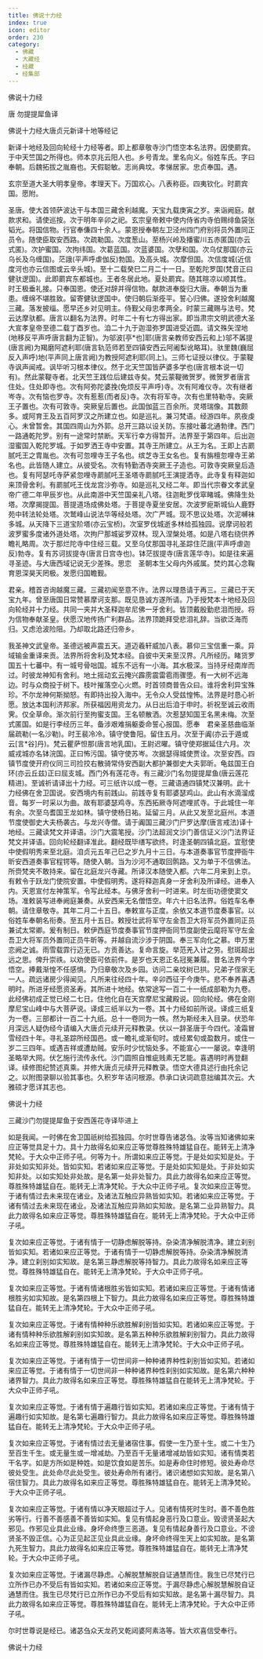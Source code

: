 ```yaml
---
title: 佛说十力经
index: true
icon: editor
order: 230
category:
  - 佛藏
  - 大藏经
  - 经藏
  - 经集部
---
```


  佛说十力经  

唐 勿提提犀鱼译  

佛说十力经大唐贞元新译十地等经记  

新译十地经及回向轮经十力经等者。即上都章敬寺沙门悟空本名法界。因使罽宾。于中天竺国之所得也。师本京兆云阳人也。乡号青龙。里名向义。俗姓车氏。字曰奉朝。后魏拓拔之胤裔也。天假聪敏。志尚典坟。孝悌居家。忠贞奉国。遇。  

玄宗至道大圣大明孝皇帝。孝理天下。万国欢心。八表称臣。四夷钦化。时罽宾国。愿附。  

圣唐。使大首领萨波达干与本国三藏舍利越魔。天宝九载庚寅之岁。来诣阙庭。献款求和。请使巡按。次于明年辛卯之祀。玄宗皇帝敕中使内侍省内寺伯赐绯鱼袋张韬光。将国信物。行官奉傔四十余人。蒙恩授奉朝左卫泾州四门府别将员外置同正员令。随使臣取安西路。次疏勒国。次度葱山。至杨兴岭及播蜜川五赤匿国(亦云式匿)。次护蜜国。次拘纬国。次葛蓝国。次蓝婆国。次孽和国。次乌仗那国(亦云乌长及乌缠国)。茫誐(平声呼虐伽反)勃国。及高头城。次摩但国。次信度城(近信度河也亦云信图或云辛头城)。至十二载癸巳二月二十一日。至乾陀罗国(梵音正曰健驮逻国)。此即罽宾东都城也。王者冬居此地。夏处罽宾。随其暄凉以顺其性。时王极垂礼接。只奉国恩。使还对辞并得信物。献款进奉旋归大唐。奉朝当为重患。缠绵不堪胜致。留寄健驮逻国中。使归朝后渐痊平。誓心归佛。遂投舍利越魔三藏。落发披缁。愿早还乡对见明主。侍觐父母忠孝两全。时蒙三藏赐与法号。梵云达摩驮都。唐言以翻名为法界。时年二十有七方得出家。即当肃宗文明武德大圣大宣孝皇帝至德二载丁酉岁也。洎二十九于迦湿弥罗国进受近圆。请文殊矢涅地(地移反平声呼唐言翻为正智)。为邬波[亭*也]耶(唐言亲教师安西云和上)邬不羼提(唐言阙)为羯磨阿遮利耶(唐言轨范师若至四镇安西云阿阇梨讹略耳)。驮里魏(巍屈反入声呼)地(平声同上唐言阙)为教授阿遮利耶(同上)。三师七证授以律仪。于蒙鞮寺讽声闻戒。讽毕听习根本律仪。然于北天竺国皆萨婆多学也(唐言根本说一切有)。然此蒙鞮寺者。北天竺王践位后建兹寺矣。梵云蒙鞮微贺罗。微贺罗者唐言住处。住处即寺也。次有阿弥陀婆挽(免烦反平声呼)寺。次有阿难仪寺。次有继者岑寺。次有恼也罗寺。次有惹惹(而者反)寺。次有将军寺。次有也里特勒寺。突厥王子置也。次有可敦寺。突厥皇后置也。此国伽蓝三百余所。灵塔瑞像。其数颇多。或阿育王及五百阿罗汉之所建立也。如是巡礼。兼习梵语。经游四年。夙夜虔心。未曾暂舍。其国四周山为外郭。总开三路以设关防。东接吐蕃北通勃律。西门一路通乾陀罗。别有一途常时禁断。天军行幸方得暂开。法界至于第四年。后出迦湿蜜国入乾陀罗城。于如罗洒王寺中安置。其寺王所建立。从王为名。王即上古罽腻吒王之胄胤也。次有可忽哩寺王子名也。缤芝寺王女名也。复有旃檀忽哩寺王弟名也。此皆随人建立。从彼受名。次有特勤洒寺突厥王子造也。可敦寺突厥皇后造也。复有阿瑟吒寺萨紧忽哩寺罽腻吒王圣塔寺罽腻吒王演提洒寺。此寺复有释迦如来顶骨舍利。有罽腻吒王伐龙宫沙弥寺。如是巡礼又经二年。即当代宗眷文孝武皇帝广德二年甲辰岁也。从此南游中天竺国亲礼八塔。往迦毗罗伐窣睹城。佛降生处塔。次摩揭提国。菩提道场成佛处塔。于菩提寺夏坐安居。次波罗痆斯城仙人鹿野苑中转法轮处塔。次鹫峰山说法华等经处塔。次广严城。现不思议处塔。次泥嚩袜多城。从天降下三道宝阶塔(亦云宝桥)。次室罗伐城逝多林给孤独园。说摩诃般若波罗蜜多度诸外道处塔。次拘尸那城娑罗双林。现入涅槃处塔。如是八塔右绕供养瞻礼略周。次于那烂陀寺中住经三载。又至乌仗那国寻礼圣踪住茫誐(平声呼虐迦反)勃寺。复有苏诃拔提寺(唐言日宫寺也)。钵茫拔提寺(唐言莲华寺)。如是往来遍寻圣迹。与大唐西域记说无少差殊。思恋　圣朝本生父母内外戚属。焚灼其心念鞠育恩深昊天罔极。发愿归国瞻觐。  

君亲。稽首咨询越魔三藏。三藏初闻至意不许。法界以理恳请于再三。三藏已于天宝九年。曾至唐国日常赞慕摩诃支那。既见恳诚方遂所请。乃手授梵本十地经及回向轮经并十力经。共同一夹并大圣释迦牟尼佛一牙舍利。皆顶戴殷勤悲泪而授。将为信物奉献圣皇。伏愿汉地传扬广利群品。法界顶跪拜受悲泪礼辞。当欲泛海而归。又虑沧波险阻。乃却取北路还归帝乡。  

我圣神文武皇帝。圣德远被声震五天。道迈羲轩威加八表。慕仰三宝信重一乘。异域输金重译来贡。法界所将舍利及梵本经。自彼中天来至汉界。凡所经历。睹货罗国五十七蕃中。有一城号骨咄国。城东不远有一小海。其水极深。当持牙经南岸而过。时彼龙神知有舍利。地土摇动玄云掩兴霹雳震雷雹雨骤堕。有一大树不远海边。时与众商投于树下。枝叶摧落空心火燃。时首领商普告众曰。谁将舍利异宝殊珍。不尔龙神何斯拗怒。有即持出投入海中。无令众人受兹惶怖。法界是时恳心祈愿。放达本国利济邦家。所获福因用资龙力。从日出后洎于申时。祈祝至诚云收雨霁。仅全草命。渐次前行至拘蜜支国。王名顿散洒。次惹瑟知国王名黑未梅。次至式匿国。如是行李经历三年。备涉艰难捐躯委命誓心报国。愿奉　君亲圣慈曲临渐届疏勒(一名沙勒)。时王裴冷冷。镇守使鲁阳。留住五月。次至于阗(亦云于遁或云[言*谷]丹)。梵云瞿萨怛那(唐言地乳国)。王尉迟曜。镇守使郑据延住六月。次威戎城亦名钵浣国。正曰怖污国。镇守使苏岑。次据瑟得城使贾诠。次至安西。四镇节度使开府仪同三司捡挍右散骑常侍安西副大都护兼御史大夫郭昕。龟兹国王白环(亦云丘兹)正曰屈支城。西门外有莲花寺。有三藏沙门名勿提提犀鱼(唐云莲花精进)。至诚祈请译出十力经。可三纸许以成一卷。三藏语通四镇梵汉兼明。此十力经佛在舍卫国说。安西境内有前践山。前践寺复有耶婆瑟鸡山。此山有水滴溜成音。每岁一时采以为曲。故有耶婆瑟鸡寺。东西拓厥寺阿遮哩贰寺。于此城住一年有余。次至乌耆国王龙如林。镇守使杨日祐。延留三月。从此又发至北庭州。本道节度使御史大夫杨袭古。与龙兴寺僧。请于阗国三藏沙门尸罗达摩(唐言戒法)译十地经。三藏读梵文并译语。沙门大震笔授。沙门法超润文沙门善信证义沙门法界证梵文并译语。回向轮经翻译准此。翻经既毕缮写欲终。时逢圣朝四镇北庭。宜慰使中使假明秀来至北庭。洎贞元五年己巳之岁九月十三日。与本道奏事官节度押衙牛昕安西道奏事官程锷等。随使入朝。当为沙河不通取回鹘路。又为单于不信佛法。所赍梵夹不敢持来。留在北庭龙兴寺藏。所译汉本随使入都。六年二月来到上京。有敕令于跃龙门使院安置。中使假明秀。遂将释迦真身一牙舍利及所译经。进奉入内。天恩宣付左神策军。令写此经本。与佛牙舍利一时进来。时左街功德使窦文场。准敕装写进奉阙庭兼奏。从安西来无名僧悟空。年六十旧名法界。俗姓车名奉朝。请住章敬寺。其年二月二十五日。奉敕宣与正度。余依又本道节度奏事官。以俗姓车奉朝名衔奏。至五月十五日。敕授壮武将军守左金吾卫大将军员外置同正员兼试太常卿。爰有制日。敕伊西庭节度奏事官节度押衙同节度副使云麾将军守左金吾卫大将军员外置同正员牛昕等。并越自流沙涉于阴国。奉三军向化之慕。申万里恋阙之诚。雨雪载霏行迈无已。方贡善达。复命言旋。举范羌入计之劳。慰斑超出远之思。俾升崇祑。以劝使臣可依前件。是岁也天恩正名冠冕兼履。昔名法界今字悟空。捧戴渐惶不任感惧。乃归章敬次及乡园。访问二亲坟树已拱。兄弟子侄家无一人。疏远诸房少得闻见。凡所来往经四十年。辛卯西征于今庚午。悲不奉养喜遇明时。所进牙经愿资圣寿。其所进十地经。依常途写一百二十一纸成部勒为九卷。此经佛初成正觉已经二七日。住他化自在天宫摩尼宝藏殿说。回向轮经。佛在金刚摩尼宝山峰中与大菩萨说。译成三纸半以为一卷。其十力经如前所说。译成三纸复为一卷。三部都计一百二十九纸。总十一卷同为一帙。然为斯经未入目录。伏恐年月深远人疑伪经今请编入大唐贞元续开元释教录。伏以一辞圣唐于今四代。凌霜冒雪经四十年。寻礼圣踪所经国邑。或一瞻礼或渐旬时。或经累旬或盈数月。或住一岁二三四年。或遇吉祥或遭劫贼。安乐时少忧恼处多。不能宣心一一屡说。幸逢明圣略举大网。伏乞施行流传永代。沙门圆照自惟疵贱素无艺能。喜遇明时再登翻译。续修图纪赞述真乘。并修大唐贞元续开元释教录。悟空大德具述行由托余记之。以附图录聊以验其事也。久积岁年诘问根源。恭承口诀词疏意拙编其次云。大雅硕才愿详其志也。  

佛说十力经  

三藏沙门勿提提犀鱼于安西莲花寺译毕进上  

如是我闻。一时佛在舍卫国祇树给孤独园。尔时世尊告诸苾刍。汝等当知诸佛如来应正等觉具足十力。具十力故得名如来应正等觉尊胜殊特雄猛自在。能转无上清净梵轮。于大众中正师子吼。何等为十。所谓如来应正等觉。于是处如实知是处。于非处如实知非处。皆如实知。若诸如来应正等觉。于是处如实知是处。于非处如实知非处。以如实知处非处故。是名第一处非处智力。具此力故得名如来应正等觉。尊胜殊特雄猛自在。能转无上清净梵轮。于大众中正师子吼。复次如来应正等觉。于诸有情过去未来现在诸业。及诸法互触应异熟皆如实知。若诸如来应正等觉。于诸有情过去未来现在诸业。及诸法互触应异熟如实知故。是名第二业异熟智力。具此力故得名如来应正等觉。尊胜殊特雄猛自在。能转无上清净梵轮。于大众中正师子吼。  

复次如来应正等觉。于诸有情于一切静虑解脱等持。杂染清净解脱清净。建立刹别皆如实知。若诸如来应正等觉。于诸有情于一切静虑解脱等持。杂染清净解脱清净。建立刹别如实知故。是名第三静虑解脱等持智力。具此力故得名如来应正等觉。尊胜殊特雄猛自在。能转无上清净梵轮。于大众中正师子吼。  

复次如来应正等觉。于诸有情诸根胜劣皆如实知。若诸如来应正等觉。于诸有情诸根胜劣如实知故。是名第四根上下智力。具此力故得名如来应正等觉。尊胜殊特雄猛自在。能转无上清净梵轮。于大众中正师子吼。  

复次如来应正等觉。于诸有情种种乐欲胜解刹别皆如实知。若诸如来应正等觉。于诸有情种种乐欲胜解刹别如实知故。是名第五种种乐欲胜解刹别智力。具此力故得名如来应正等觉。尊胜殊特雄猛自在。能转无上清净梵轮。于大众中正师子吼。  

复次如来应正等觉。于诸有情于一切世间非一种种诸界种性刹别皆如实知。若诸如来应正等觉。于诸有情于一切世间非一种种诸界种性刹别如实知故。是名第六种种诸界智力。具此力故得名如来应正等觉。尊胜殊特雄猛自在能转无上清净梵轮。于大众中正师子吼。  

复次如来应正等觉。于诸有情于遍趣行皆如实知。若诸如来应正等觉。于诸有情于遍趣行如实知故。是名第七遍趣行智力。具此力故得名如来应正等觉。尊胜殊特雄猛自在。能转无上清净梵轮。于大众中正师子吼。  

复次如来应正等觉。于诸有情过去无量诸宿住事。假使一生乃至十生。或二十生乃至百生千生。或无量生或一增减劫。乃至百千无量诸增减劫皆如实知。诸有情类若干名字。如是方所如是种姓。如是饮食如是苦乐。如是寿命住时修短。彼处寿命尽彼处受生。此处命尽此处受生。彼处寿命所有诸行。诸识诸想如实知故。是名第八宿住智力。具此力故得名如来应正等觉。尊胜殊特雄猛自在。能转无上清净梵轮。于大众中正师子吼。  

复次如来应正等觉。于诸有情以净天眼超过于人。见诸有情死时生时。善不善色胜劣等行。行善不善感善不善皆如实知。复见有情起身恶行及口意业。毁谤贤圣起大邪见。作邪见业具此业缘。身坏命终堕三恶道。复见有情起身善行及口意业。不谤贤圣不毁正信。心为正见起正见业具此业缘。身坏命终得生天上如实知故。是名第九死生智力。具此力故得名如来应正等觉。尊胜殊特雄猛自在。能转无上清净梵轮。于大众中正师子吼。  

复次如来应正等觉。于诸漏尽静虑。心解脱慧解脱自证通慧而住。我生已尽梵行已立所作已办不受后有皆如实知。若诸如来应正等觉。于漏尽静虑心解脱慧解脱自证通慧而住。我生已尽梵行已立所作已办不受后有如实知故。是名第十漏尽智力。具此力故得名如来应正等觉。尊胜殊特雄猛自在。能转无上清净梵轮。于大众中正师子吼。  

尔时世尊说是经已。诸苾刍众天龙药叉乾闼婆阿素洛等。皆大欢喜信受奉行。  

佛说十力经  
